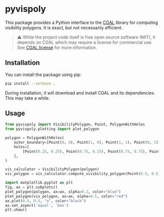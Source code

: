 # pyvispoly

This package provides a Python interface to the [CGAL](https://www.cgal.org/) library for computing visibility polygons.
It is exact, but not necessarily efficient.

> :warning: While the project code itself is free open source software (MIT), it depends on CGAL which may require a license for commercial use. See [CGAL license](https://www.cgal.org/license.html) for more information.

## Installation

You can install the package using pip:

```bash
pip install --verbose .
```

During installation, it will download and install CGAL and its dependencies. This may take a while.

## Usage

```python
from pyvispoly import VisibilityPolygon, Point, PolygonWithHoles
from pyvispoly.plotting import plot_polygon

polygon = PolygonWithHoles(
    outer_boundary=[Point(0, 0), Point(1, 0), Point(1, 1), Point(0, 1)],
    holes=[
        [Point(0.25, 0.25), Point(0.75, 0.25), Point(0.75, 0.75), Point(0.25, 0.75)]
    ],
)

vis_calculator = VisibilityPolygon(polygon)
vis_polygon = vis_calculator.compute_visibility_polygon(Point(0.5, 0.5))

import matplotlib.pyplot as plt
fig, ax = plt.subplots()
plot_polygon(polygon, ax=ax, alpha=0.2, color="blue")
plot_polygon(vis_polygon, ax=ax, alpha=0.5, color="red")
ax.plot(0.5, 0.5, "o", color="black")
ax.set_aspect('equal', 'box')
plt.show()
```
